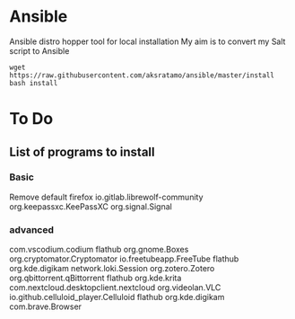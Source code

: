 # Ansible
Ansible distro hopper tool for local installation
My aim is to convert my Salt script to Ansible

``` 
wget https://raw.githubusercontent.com/aksratamo/ansible/master/install
bash install
``` 



# To Do

## List of programs to install
### Basic
Remove default firefox
io.gitlab.librewolf-community
org.keepassxc.KeePassXC
org.signal.Signal



### advanced 
com.vscodium.codium
flathub org.gnome.Boxes
org.cryptomator.Cryptomator
io.freetubeapp.FreeTube
flathub org.kde.digikam
network.loki.Session
org.zotero.Zotero
org.qbittorrent.qBittorrent
flathub org.kde.krita
com.nextcloud.desktopclient.nextcloud
org.videolan.VLC
io.github.celluloid_player.Celluloid
flathub org.kde.digikam
com.brave.Browser
